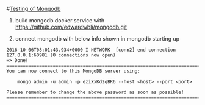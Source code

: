 #[Testing of Mongodb](https://github.com/edwardwbli/mongodb.git)

1. build mongodb docker service with https://github.com/edwardwbli/mongodb.git

2. connect mongodb with below info shown in mongodb starting up

```
2016-10-06T08:01:43.934+0000 I NETWORK  [conn2] end connection 127.0.0.1:60981 (0 connections now open)
=> Done!
========================================================================
You can now connect to this MongoDB server using:

    mongo admin -u admin -p eziXxKd2qBR6 --host <host> --port <port>

Please remember to change the above password as soon as possible!
========================================================================
```

